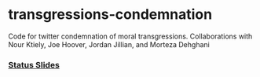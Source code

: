 # transgressions-condemnation
Code for twitter condemnation of moral transgressions. Collaborations with Nour Ktiely, Joe Hoover, Jordan Jillian, and Morteza Dehghani

### [Status Slides](https://docs.google.com/presentation/d/1DdwC-IWvNlPkv0pmMKqHO7Sd61Uy2LUcZl2e7c1OihE/edit?usp=sharing)

